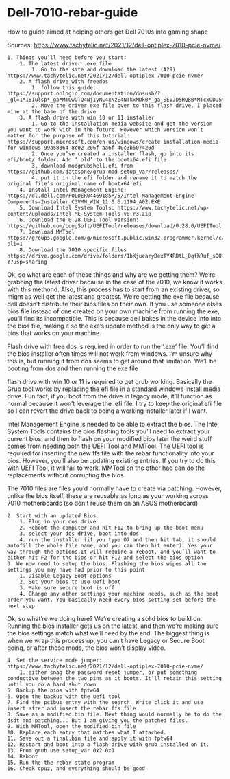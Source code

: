 # Dell-7010-rebar-guide
How to guide aimed at helping others get Dell 7010s into gaming shape


Sources:
https://www.tachytelic.net/2021/12/dell-optiplex-7010-pcie-nvme/ 


    1. Things you’ll need before you start:
        1. The latest driver .exe file
            1. Go to the site and download the latest (A29) https://www.tachytelic.net/2021/12/dell-optiplex-7010-pcie-nvme/ 
        2. A flash drive with freedos
            1. follow this guide: https://support.onlogic.com/documentation/dosusb/?_gl=1*161ulsp*_ga*MTQwOTQ4NjIyNC4xNzE4NTkxMDk0*_ga_SEVJD5HQBB*MTcxODU5MTA5NC4xLjAuMTcxODU5MTA5NS42MC4wLjA.*_gcl_au*MTcwODUxOTUwNy4xNzE4NTkxMDk1 
            2. Move the driver exe file over to this flash drive. I placed mine at the base of the drive
        3. A flash drive with win 10 or 11 installer
            1. Go to the installation media website and get the version you want to work with in the future. However which version won’t matter for the purpose of this tutorial: https://support.microsoft.com/en-us/windows/create-installation-media-for-windows-99a58364-8c02-206f-aa6f-40c3b507420d 
            2. Once you’ve created a installer flash, go into its efi/boot/ folder. Add ‘.old’ to the bootx64.efi file
            3. download modgrubshell.efi from https://github.com/datasone/grub-mod-setup_var/releases/ 
            4. put it in the efi folder and rename it to match the original file’s original name of bootx64.efi
        4. Install Intel Management Engine: https://dl.dell.com/FOLDER04469185M/5/Intel-Management-Engine-Components-Installer_C3VMM_WIN_11.0.6.1194_A02.EXE 
        5. Download Intel System Tools: https://www.tachytelic.net/wp-content/uploads/Intel-ME-System-Tools-v8-r3.zip 
        6. Download the 0.28 UEFI Tool version: https://github.com/LongSoft/UEFITool/releases/download/0.28.0/UEFITool_0.28.0_win32.zip 
        7. Download MMTool https://groups.google.com/g/microsoft.public.win32.programmer.kernel/c/SS1arKGD_Pg?pli=1 
        8. Download the 7010 specific files https://drive.google.com/drive/folders/1bKjuearyBexTY4RDtL_OqfhRuf_sQQ-Y?usp=sharing 

Ok, so what are each of these things and why are we getting them? 
We’re grabbing the latest driver because in the case of the 7010, we know it works with this methond. Also, this process has to start from an existing driver, so might as well get the latest and greatest. We’re getting the exe file because dell doesn’t distribute their bios files on their own. If you use someone elses bios file instead of one created on your own machine from running the exe, you’ll find its incompatible. This is because dell bakes in the device info into the bios file, making it so the exe’s update method is the only way to get a bios that works on your machine. 

Flash drive with free dos is required in order to run the ‘.exe’ file. You’ll find the bios installer often times will not work from windows. I’m unsure why this is, but running it from dos seems to get around that limitation. We’ll be booting from dos and then running the exe file

flash drive with win 10 or 11 is required to get grub working. Basically the Grub tool works by replacing the efi file in a standard windows install media drive. Fun fact, if you boot from the drive in legacy mode, it’ll function as normal because it won’t leverage the .efi file. I try to keep the original efi file so I can revert the drive back to being a working installer later if I want.

Intel Management Engine is needed to be able to extract the bios. The Intel System Tools contains the bios flashing tools you’ll need to extract your current bios, and then to flash on your modified bios later
the weird stuff comes from needing both the UEFI Tool and MMTool. The UEFI tool is required for inserting the new ffs file with the rebar functionality into your bios. However, you’ll also be updating existing entries. If you try to do this with UEFI Tool, it will fail to work. MMTool on the other had can do the replacements without corrupting the bios.

The 7010 files are files you’d normally have to create via patching. However, unlike the bios itself, these are reusable as long as your working across 7010 motherboards (so don’t reuse them on an ASUS motherboard)

    2. Start with an updated Bios.
        1. Plug in your dos drive
        2. Reboot the computer and hit F12 to bring up the boot menu
        3. select your dos drive, boot into dos
        4. run the installer (if you type O7 and then hit tab, it should autofill the whole file name, and you can then hit enter). Yes your way through the options.It will require a reboot, and you’ll want to either hit F2 for the bios or hit F12 and select the bios option
    3. We now need to setup the bios. Flashing the bios wipes all the settings you may have had prior to this point
        1. Disable Legacy Boot options
        2. Set your bios to use uefi boot
        3. Make sure secure boot is off
        4. Change any other settings your machine needs, such as the boot order you want. You basically need every bios setting set before the next step

Ok, so what’re we doing here? We’re creating a solid bios to build on. Running the bios installer gets us on the latest, and then we’re making sure the bios settings match what we’ll need by the end. The biggest thing is when we wrap this process up, you can’t have Legacy or Secure Boot going, or after these mods, the bios won’t display video. 

    4. Set the service mode jumper: https://www.tachytelic.net/2021/12/dell-optiplex-7010-pcie-nvme/
        1. either snag the password reset jumper, or put something conductive between the two pins as it boots. It’ll retain this setting until you do a hard shut down 
    5. Backup the bios with fptw64
    6. Open the backup with the uefi tool
    7. Find the pcibus entry with the search. Write click it and use insert after and insert the rebar ffs file
    8. Save as a modified.bin file. Next thing would normally be to do the dsdt and patching... But I am giving you the patched files.
    9. With MMTool, open the modified.bin file 
    10. Replace each entry that matches what I attached.
    11. Save out a final.bin file and apply it with fptw64
    12. Restart and boot into a flash drive with grub installed on it. 
    13. From grub use setup_var 0x2 0x1
    14. Reboot
    15. Run the the rebar state program
    16. Check cpuz, and everything should be good 
